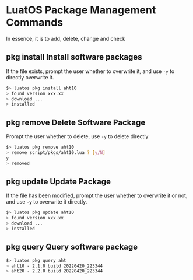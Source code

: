# LuatOS Package Management Commands

In essence, it is to add, delete, change and check

## pkg install Install software packages

If the file exists, prompt the user whether to overwrite it, and use `-y` to directly overwrite it.

```bash
$> luatos pkg install aht10
> found version xxx.xx
> download ...
> installed
```

## pkg remove Delete Software Package

Prompt the user whether to delete, use `-y` to delete directly

```bash
$> luatos pkg remove aht10
> remove script/pkgs/aht10.lua ? [y/N]
y
> removed
```


## pkg update Update Package

If the file has been modified, prompt the user whether to overwrite it or not, and use `-y` to overwrite it directly.

```bash
$> luatos pkg update aht10
> found version xxx.xx
> download ...
> installed
```

## pkg query Query software package

```bash
$> luatos pkg query aht
> aht10 - 2.1.0 build 20220420_223344
> aht20 - 2.2.0 build 20220420_223344
```

